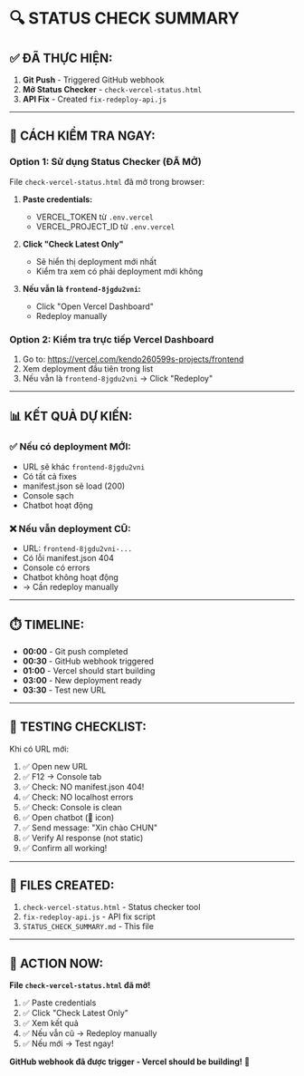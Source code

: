 # 🔍 STATUS CHECK SUMMARY

## ✅ **ĐÃ THỰC HIỆN:**

1. **Git Push** - Triggered GitHub webhook
2. **Mở Status Checker** - `check-vercel-status.html` 
3. **API Fix** - Created `fix-redeploy-api.js`

---

## 🎯 **CÁCH KIỂM TRA NGAY:**

### **Option 1: Sử dụng Status Checker (ĐÃ MỞ)**
File `check-vercel-status.html` đã mở trong browser:

1. **Paste credentials:**
   - VERCEL_TOKEN từ `.env.vercel`
   - VERCEL_PROJECT_ID từ `.env.vercel`

2. **Click "Check Latest Only"**
   - Sẽ hiển thị deployment mới nhất
   - Kiểm tra xem có phải deployment mới không

3. **Nếu vẫn là `frontend-8jgdu2vni`:**
   - Click "Open Vercel Dashboard"
   - Redeploy manually

### **Option 2: Kiểm tra trực tiếp Vercel Dashboard**
1. Go to: https://vercel.com/kendo260599s-projects/frontend
2. Xem deployment đầu tiên trong list
3. Nếu vẫn là `frontend-8jgdu2vni` → Click "Redeploy"

---

## 📊 **KẾT QUẢ DỰ KIẾN:**

### ✅ **Nếu có deployment MỚI:**
- URL sẽ khác `frontend-8jgdu2vni`
- Có tất cả fixes
- manifest.json sẽ load (200)
- Console sạch
- Chatbot hoạt động

### ❌ **Nếu vẫn deployment CŨ:**
- URL: `frontend-8jgdu2vni-...`
- Có lỗi manifest.json 404
- Console có errors
- Chatbot không hoạt động
- → Cần redeploy manually

---

## ⏱️ **TIMELINE:**

- **00:00** - Git push completed
- **00:30** - GitHub webhook triggered
- **01:00** - Vercel should start building
- **03:00** - New deployment ready
- **03:30** - Test new URL

---

## 🧪 **TESTING CHECKLIST:**

Khi có URL mới:

1. ✅ Open new URL
2. ✅ F12 → Console tab
3. ✅ Check: NO manifest.json 404!
4. ✅ Check: NO localhost errors
5. ✅ Check: Console is clean
6. ✅ Open chatbot (💬 icon)
7. ✅ Send message: "Xin chào CHUN"
8. ✅ Verify AI response (not static)
9. ✅ Confirm all working!

---

## 📝 **FILES CREATED:**

1. `check-vercel-status.html` - Status checker tool
2. `fix-redeploy-api.js` - API fix script
3. `STATUS_CHECK_SUMMARY.md` - This file

---

## 🎯 **ACTION NOW:**

**File `check-vercel-status.html` đã mở!**

1. ✅ Paste credentials
2. ✅ Click "Check Latest Only"
3. ✅ Xem kết quả
4. ✅ Nếu vẫn cũ → Redeploy manually
5. ✅ Nếu mới → Test ngay!

**GitHub webhook đã được trigger - Vercel should be building!** 🚀

